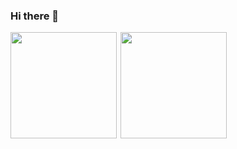 ### Hi there 👋

<!--
**Day-Bright/Day-Bright** is a ✨ _special_ ✨ repository because its `README.md` (this file) appears on your GitHub profile.

Here are some ideas to get you started:

- 🔭 I’m currently working on ...
- 🌱 I’m currently learning ...
- 👯 I’m looking to collaborate on ...
- 🤔 I’m looking for help with ...
- 💬 Ask me about ...
- 📫 How to reach me: ...
- 😄 Pronouns: ...
- ⚡ Fun fact: ...
-->

<div style="display:flex">
 <img src='https://github-readme-stats.vercel.app/api?username=Day-Bright&show_icons=true&count_private=true' height=170 align="left" />
 <img src='https://github-readme-stats.vercel.app/api/top-langs/?username=Day-Bright&layout=compact' height=170 align="right"/>
</div>
